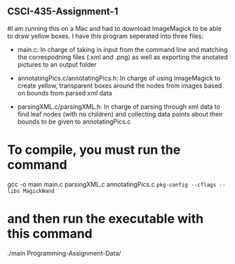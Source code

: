 ## CSCI-435-Assignment-1

#I am running this on a Mac and had to download ImageMagick to be able to draw yellow boxes. I have this program seperated into three files:

- main.c: In charge of taking in input from the command line and matching the correspodning files (.xml and .png) as well as exporting the anotated pictures to an output folder

- annotatingPics.c/annotatingPics.h: In charge of using ImageMagick to create yellow, transparent boxes around the nodes from images based on bounds from parsed xml data

- parsingXML.c/parsingXML.h: In charge of parsing through xml data to find leaf nodes (with no children) and collecting data points about their bounds to be given to annotatingPics.c

# To compile, you must run the command

gcc -o main main.c parsingXML.c annotatingPics.c `pkg-config --cflags --libs MagickWand`

# and then run the executable with this command

./main Programming-Assignment-Data/
